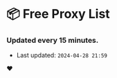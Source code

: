 # :package: Free Proxy List
### Updated every 15 minutes.

- Last updated: `2024-04-28 21:59`

:heart:
